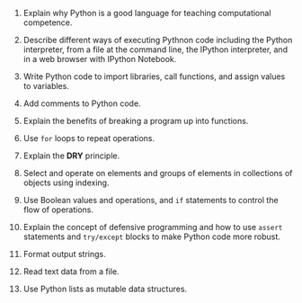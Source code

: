 <!---
Learning goals for Intro to Python lesson of UBC-EOAS Sep-2013 bootcamp
-->

1. Explain why Python is a good language for teaching computational competence.

2. Describe different ways of executing Pythnon code including the Python interpreter, from a file at the command line, the IPython interpreter, and in a web browser with IPython Notebook.

3. Write Python code to import libraries, call functions, and assign values to variables.

4. Add comments to Python code.

5. Explain the benefits of breaking a program up into functions.

6. Use `for` loops to repeat operations.

7. Explain the **DRY** principle.

8. Select and operate on elements and groups of elements in collections of objects using indexing.

9. Use Boolean values and operations, and `if` statements to control the flow of operations.

10. Explain the concept of defensive programming and how to use `assert` statements and `try/except` blocks to make Python code more robust.

11. Format output strings.

12. Read text data from a file.

13. Use Python lists as mutable data structures.
